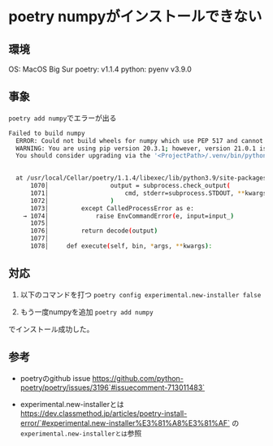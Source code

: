 # poetry numpyがインストールできない
## 環境
OS: MacOS Big Sur
poetry: v1.1.4
python: pyenv v3.9.0

## 事象 
`poetry add numpy`でエラーが出る
```bash
Failed to build numpy
  ERROR: Could not build wheels for numpy which use PEP 517 and cannot be installed directly
  WARNING: You are using pip version 20.3.1; however, version 21.0.1 is available.
  You should consider upgrading via the '<ProjectPath>/.venv/bin/python -m pip install --upgrade pip' command.
  

  at /usr/local/Cellar/poetry/1.1.4/libexec/lib/python3.9/site-packages/poetry/utils/env.py:1074 in _run
      1070│                 output = subprocess.check_output(
      1071│                     cmd, stderr=subprocess.STDOUT, **kwargs
      1072│                 )
      1073│         except CalledProcessError as e:
    → 1074│             raise EnvCommandError(e, input=input_)
      1075│ 
      1076│         return decode(output)
      1077│ 
      1078│     def execute(self, bin, *args, **kwargs):
```

## 対応
1. 以下のコマンドを打つ
`poetry config experimental.new-installer false`

2. もう一度numpyを追加
`poetry add numpy`

でインストール成功した。


## 参考
- poetryのgithub issue
https://github.com/python-poetry/poetry/issues/3196`#issuecomment-713011483`

- experimental.new-installerとは
https://dev.classmethod.jp/articles/poetry-install-error/`#experimental.new-installer%E3%81%A8%E3%81%AF`
の`experimental.new-installerとは`参照
